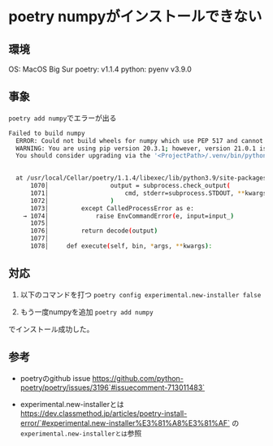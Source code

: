 # poetry numpyがインストールできない
## 環境
OS: MacOS Big Sur
poetry: v1.1.4
python: pyenv v3.9.0

## 事象 
`poetry add numpy`でエラーが出る
```bash
Failed to build numpy
  ERROR: Could not build wheels for numpy which use PEP 517 and cannot be installed directly
  WARNING: You are using pip version 20.3.1; however, version 21.0.1 is available.
  You should consider upgrading via the '<ProjectPath>/.venv/bin/python -m pip install --upgrade pip' command.
  

  at /usr/local/Cellar/poetry/1.1.4/libexec/lib/python3.9/site-packages/poetry/utils/env.py:1074 in _run
      1070│                 output = subprocess.check_output(
      1071│                     cmd, stderr=subprocess.STDOUT, **kwargs
      1072│                 )
      1073│         except CalledProcessError as e:
    → 1074│             raise EnvCommandError(e, input=input_)
      1075│ 
      1076│         return decode(output)
      1077│ 
      1078│     def execute(self, bin, *args, **kwargs):
```

## 対応
1. 以下のコマンドを打つ
`poetry config experimental.new-installer false`

2. もう一度numpyを追加
`poetry add numpy`

でインストール成功した。


## 参考
- poetryのgithub issue
https://github.com/python-poetry/poetry/issues/3196`#issuecomment-713011483`

- experimental.new-installerとは
https://dev.classmethod.jp/articles/poetry-install-error/`#experimental.new-installer%E3%81%A8%E3%81%AF`
の`experimental.new-installerとは`参照
